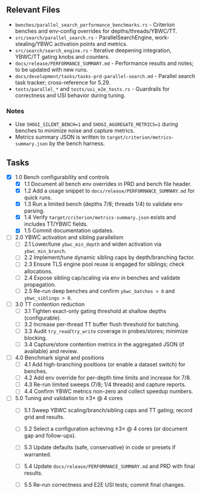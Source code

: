## Relevant Files

- `benches/parallel_search_performance_benchmarks.rs` - Criterion benches and env-config overrides for depths/threads/YBWC/TT.
- `src/search/parallel_search.rs` - ParallelSearchEngine, work-stealing/YBWC activation points and metrics.
- `src/search/search_engine.rs` - Iterative deepening integration, YBWC/TT gating knobs and counters.
- `docs/release/PERFORMANCE_SUMMARY.md` - Performance results and notes; to be updated with new runs.
- `docs/development/tasks/tasks-prd-parallel-search.md` - Parallel search task tracker; cross-reference for 5.29.
- `tests/parallel_*` and `tests/usi_e2e_tests.rs` - Guardrails for correctness and USI behavior during tuning.

### Notes

- Use `SHOGI_SILENT_BENCH=1` and `SHOGI_AGGREGATE_METRICS=1` during benches to minimize noise and capture metrics.
- Metrics summary JSON is written to `target/criterion/metrics-summary.json` by the bench harness.

## Tasks

- [x] 1.0 Bench configurability and controls
  - [x] 1.1 Document all bench env overrides in PRD and bench file header.
  - [x] 1.2 Add a usage snippet to `docs/release/PERFORMANCE_SUMMARY.md` for quick runs.
  - [x] 1.3 Run a limited bench (depths 7/8; threads 1/4) to validate env parsing.
  - [x] 1.4 Verify `target/criterion/metrics-summary.json` exists and includes TT/YBWC fields.
  - [x] 1.5 Commit documentation updates.

- [ ] 2.0 YBWC activation and sibling parallelism
  - [ ] 2.1 Lower/tune `ybwc_min_depth` and widen activation via `ybwc_min_branch`.
  - [ ] 2.2 Implement/tune dynamic sibling caps by depth/branching factor.
  - [ ] 2.3 Ensure TLS engine pool reuse is engaged for siblings; check allocations.
  - [ ] 2.4 Expose sibling cap/scaling via env in benches and validate propagation.
  - [ ] 2.5 Re-run deep benches and confirm `ybwc_batches > 0` and `ybwc_siblings > 0`.

- [ ] 3.0 TT contention reduction
  - [ ] 3.1 Tighten exact-only gating threshold at shallow depths (configurable).
  - [ ] 3.2 Increase per-thread TT buffer flush threshold for batching.
  - [ ] 3.3 Audit `try_read`/`try_write` coverage in probes/stores; minimize blocking.
  - [ ] 3.4 Capture/store contention metrics in the aggregated JSON (if available) and review.

- [ ] 4.0 Benchmark signal and positions
  - [ ] 4.1 Add high-branching positions (or enable a dataset switch) for benches.
  - [ ] 4.2 Add env override for per-depth time limits and increase for 7/8.
  - [ ] 4.3 Re-run limited sweeps (7/8; 1/4 threads) and capture reports.
  - [ ] 4.4 Confirm YBWC metrics non-zero and collect speedup numbers.

- [ ] 5.0 Tuning and validation to ≥3× @ 4 cores
  - [ ] 5.1 Sweep YBWC scaling/branch/sibling caps and TT gating; record grid and results.
  - [ ] 5.2 Select a configuration achieving ≥3× @ 4 cores (or document gap and follow-ups).
  - [ ] 5.3 Update defaults (safe, conservative) in code or presets if warranted.
  - [ ] 5.4 Update `docs/release/PERFORMANCE_SUMMARY.md` and PRD with final results.
  - [ ] 5.5 Re-run correctness and E2E USI tests; commit final changes.


